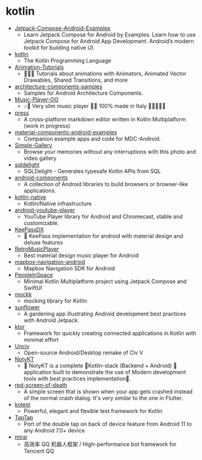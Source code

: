 # kotlin
- [Jetpack-Compose-Android-Examples](https://github.com/MindorksOpenSource/Jetpack-Compose-Android-Examples)
  - Learn Jetpack Compose for Android by Examples. Learn how to use Jetpack Compose for Android App Development. Android’s modern toolkit for building native UI.
- [kotlin](https://github.com/JetBrains/kotlin)
  - The Kotlin Programming Language
- [Animation-Tutorials](https://github.com/SmartToolFactory/Animation-Tutorials)
  - 🍭🚀💗 Tutorials about animations with Animators, Animated Vector Drawables, Shared Transitions, and more
- [architecture-components-samples](https://github.com/android/architecture-components-samples)
  - Samples for Android Architecture Components.
- [Music-Player-GO](https://github.com/enricocid/Music-Player-GO)
  - 🎶🎼 Very slim music player 👨‍🎤 100% made in Italy 🍕🌳🌞🍝🌄
- [press](https://github.com/saket/press)
  - A cross-platform markdown editor written in Kotlin Multiplatform (work in progress)
- [material-components-android-examples](https://github.com/material-components/material-components-android-examples)
  - Companion example apps and code for MDC-Android.
- [Simple-Gallery](https://github.com/SimpleMobileTools/Simple-Gallery)
  - Browse your memories without any interruptions with this photo and video gallery
- [sqldelight](https://github.com/cashapp/sqldelight)
  - SQLDelight - Generates typesafe Kotlin APIs from SQL
- [android-components](https://github.com/mozilla-mobile/android-components)
  - A collection of Android libraries to build browsers or browser-like applications.
- [kotlin-native](https://github.com/JetBrains/kotlin-native)
  - Kotlin/Native infrastructure
- [android-youtube-player](https://github.com/PierfrancescoSoffritti/android-youtube-player)
  - YouTube Player library for Android and Chromecast, stable and customizable.
- [KeePassDX](https://github.com/Kunzisoft/KeePassDX)
  - 📱 KeePass implementation for android with material design and deluxe features
- [RetroMusicPlayer](https://github.com/h4h13/RetroMusicPlayer)
  - Best material design music player for Android
- [mapbox-navigation-android](https://github.com/mapbox/mapbox-navigation-android)
  - Mapbox Navigation SDK for Android
- [PeopleInSpace](https://github.com/joreilly/PeopleInSpace)
  - Minimal Kotlin Multiplatform project using Jetpack Compose and SwiftUI
- [mockk](https://github.com/mockk/mockk)
  - mocking library for Kotlin
- [sunflower](https://github.com/android/sunflower)
  - A gardening app illustrating Android development best practices with Android Jetpack.
- [ktor](https://github.com/ktorio/ktor)
  - Framework for quickly creating connected applications in Kotlin with minimal effort
- [Unciv](https://github.com/yairm210/Unciv)
  - Open-source Android/Desktop remake of Civ V
- [NotyKT](https://github.com/PatilShreyas/NotyKT)
  - 📒 NotyKT is a complete 💎Kotlin-stack (Backend + Android) 📱 application built to demonstrate the use of Modern development tools with best practices implementation🦸.
- [red-screen-of-death](https://github.com/mlegy/red-screen-of-death)
  - A simple screen that is shown when your app gets crashed instead of the normal crash dialog. It's very similar to the one in Flutter.
- [kotest](https://github.com/kotest/kotest)
  - Powerful, elegant and flexible test framework for Kotlin
- [TapTap](https://github.com/KieronQuinn/TapTap)
  - Port of the double tap on back of device feature from Android 11 to any Android 7.0+ device
- [mirai](https://github.com/mamoe/mirai)
  - 高效率 QQ 机器人框架 / High-performance bot framework for Tencent QQ
